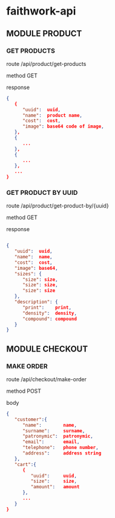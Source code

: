 # faithwork-api

## MODULE PRODUCT

### GET PRODUCTS

route /api/product/get-products

method GET

response

```json
{
   {
      "uuid":  uuid,
      "name":  product name,
      "cost":  cost,
      "image": base64 code of image,
   },
   {
      ...
   },
   {
      ...
   },
   ...
}
```

### GET PRODUCT BY UUID

route /api/product/get-product-by/{uuid}

method GET

response

```json

{
   "uuid":  uuid,
   "name":  name,
   "cost":  cost,
   "image": base64,
   "sizes": {
      "size": size,
      "size": size,
      "size": size
   },
   "description": {
      "print":    print,
      "density":  density,
      "compound": compound
   }
}
```


## MODULE CHECKOUT

### MAKE ORDER

route /api/checkout/make-order

method POST

body

```json
{
   "customer":{
      "name":        name,
      "surname":     surname,
      "patronymic":  patronymic,
      "email":       email,
      "telephone":   phone number,
      "address":     address string
   },
   "cart":{
      {
         "uuid":     uuid,
         "size":     size,
         "amount":   amount
      },
      ...
   }
}
```